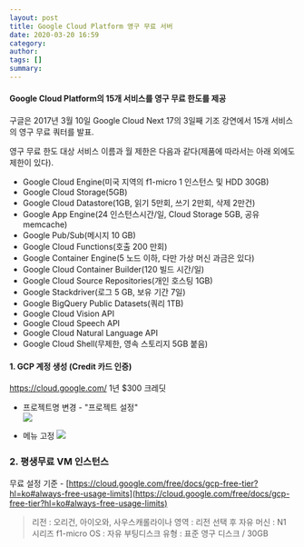 ```yaml
---
layout: post
title: Google Cloud Platform 영구 무료 서버
date: 2020-03-20 16:59
category: 
author: 
tags: []
summary: 
---
```


#### Google Cloud Platform의 15개 서비스를 영구 무료 한도를 제공

구글은 2017년 3월 10일 Google Cloud Next 17의 3일째 기조 강연에서 15개 서비스의 영구 무료 쿼터를 발표.

영구 무료 한도 대상 서비스 이름과 월 제한은 다음과 같다(제품에 따라서는 아래 외에도 제한이 있다).

- Google Cloud Engine(미국 지역의 f1-micro 1 인스턴스 및 HDD 30GB)  
- Google Cloud Storage(5GB)  
- Google Cloud Datastore(1GB, 읽기 5만회, 쓰기 2만회, 삭제 2만건)  
- Google App Engine(24 인스턴스시간/일, Cloud Storage 5GB, 공유 memcache)  
- Google Pub/Sub(메시지 10 GB)  
- Google Cloud Functions(호출 200 만회)  
- Google Container Engine(5 노드 이하, 다만 가상 머신 과금은 있다)  
- Google Cloud Container Builder(120 빌드 시간/일)  
- Google Cloud Source Repositories(개인 호스팅 1GB)  
- Google Stackdriver(로그 5 GB, 보유 기간 7일)  
- Google BigQuery Public Datasets(쿼리 1TB)  
- Google Cloud Vision API  
- Google Cloud Speech API  
- Google Cloud Natural Language API  
- Google Cloud Shell(무제한, 영속 스토리지 5GB 붙음)  


#### 1. GCP 계정 생성 (Credit 카드 인증)
<https://cloud.google.com/>
1년 $300 크레딧  

- 프로젝트명 변경 - "프로젝트 설정"  
![](https://i.postimg.cc/BbzrCxFD/gcp1.png)

- 메뉴 고정
![](https://i.postimg.cc/SRj08Znk/gcp2.png)

### 2. 평생무료 VM 인스턴스
무료 설정 기준 -  [https://cloud.google.com/free/docs/gcp-free-tier?hl=ko#always-free-usage-limits](https://cloud.google.com/free/docs/gcp-free-tier?hl=ko#always-free-usage-limits)  

> 리전 : 오리건, 아이오와, 사우스캐롤라이나
> 영역 : 리전 선택 후 자유
> 머신 : N1 시리즈 f1-micro
> OS : 자유
> 부팅디스크 유형 : 표준 영구 디스크 / 30GB



<!--stackedit_data:
eyJoaXN0b3J5IjpbLTM2NTIwNjA3MSw2MTA1NTM2MjgsLTU3NT
E3NjIwMSw0NDg1OTM1NjMsMzg2ODc3NjI2LDIwMzg2MjQ3MDhd
fQ==
-->